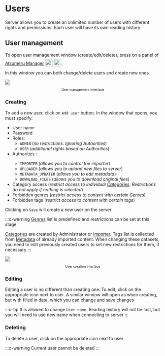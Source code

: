 # Users

Server allows you to create an unlimited number of users with different rights and permissions. Each user will have its own reading history

## User management

To open user management window (create/edit/delete), press <MaterialIcon icon="person"/> on a panel of [Atsumeru Manager](https://github.com/AtsumeruDev/AtsumeruManager) <img style="position: relative; top: 6px;" width="24" height="24" src="/assets/media/icons/windows.png"> <img style="position: relative; top: 6px;" width="24" height="24" src="/assets/media/icons/penguin.png">.

In this window you can both change/delete users and create new ones

<img style="display: block; margin: 0 auto" src="/assets/media/en/guides/users-list.png">
<p style="text-align: center; font-size:75%">User management interface</p>

### Creating

To add a new user, click on `Add user` button. In the window that opens, you must specify:
- User name
- Password
- Roles:
  - `ADMIN` (*no restrictions. Ignoring Authorities*)
  - `USER` (*additional rights based on Authorities*)
- Authorities <Badge vertical="medium" text="optional" /> : 
  - `IMPORTER` (*allows you to control the importer*)
  - `UPLOADER` (*allows you to upload new files to server*)
  - `METADATA_UPDATER` (*allows you to edit metadata*)
  - `DOWNLOAD_FILES` (*allows you to download original files*)
- Category access <Badge vertical="medium" text="optional" /> (*restrict access to individual [Categories](./library.md#categories). Restrictions do not apply if nothing is selected*)
- Forbidden genres <Badge vertical="medium" text="optional" /> (*restrict access to content with certain [Genres](/glossary/genres.md)*)
- Forbidden tags <Badge vertical="medium" text="optional" /> (*restrict access to content with certain tags*)

Clicking on <MaterialIcon icon="save"/> `Save` will create a new user on the server

:::c-warning
[Genres](/glossary/genres.md) list is predefined and restrictions can be set at this stage

[Categories](./library.md#categories) are created by Administrator or [Importer](./import.md). Tags list is collected from [Metadata](./metadata.md) of already imported content. When changing these datasets, you need to edit previously created users to set new restrictions for them, if necessary
:::

<img style="display: block; margin: 0 auto" src="/assets/media/en/guides/users-add.png">
<p style="text-align: center; font-size:75%">User creation interface</p>

### Editing

Editing a user is no different than creating one. To edit, click on the appropriate icon next to user. A similar window will open as when creating, but with filled in data, which you can change and save  changes

:::c-tip
It is allowed to change `User name`. Reading history will not be lost, but you will need to use new name when connecting to server
:::

### Deleting

To delete a user, click on the appropriate icon next to user

:::c-warning
Current user cannot be deleted
:::